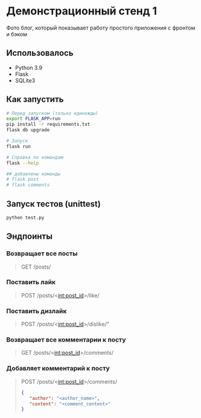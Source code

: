 # Демонстрационный стенд 1

Фото блог, который показывает работу простого приложения с фронтом и бэком

## Использовалось
- Python 3.9
- Flask
- SQLite3


## Как запустить
```bash
# Перед запуском (только единожды)
export FLASK_APP=run
pip install -r requirements.txt
flask db upgrade

# Запуск
flask run

# Справка по командам
flask --help

## добавлены команды 
# flask post
# flask comments
```

## Запуск тестов (unittest)
```bash
python test.py
```
## Эндпоинты

### Возвращает все посты
> GET /posts/

### Поставить лайк
> POST /posts/<<int:post_id>>/like/

### Поставить дизлайк
>POST /posts/<<int:post_id>>/dislike/"


### Возвращает все комментарии к посту
> GET /posts/<<int:post_id>>/comments/

### Добавляет комментарий к посту
> POST /posts/<<int:post_id>>/comments/
> ```json
> {
>    "author": "<author_name>",
>    "content": "<comment_content>"
> }
> ```